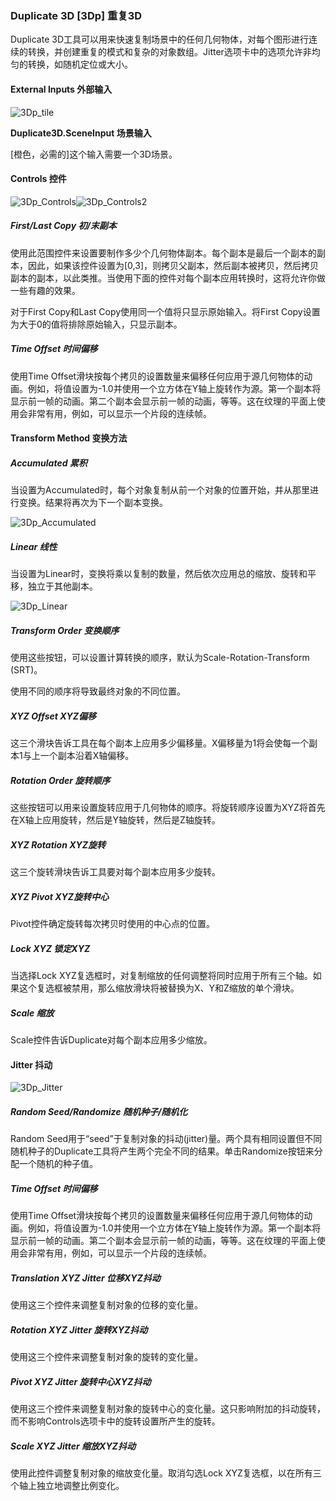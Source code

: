 ### Duplicate 3D [3Dp] 重复3D

Duplicate 3D工具可以用来快速复制场景中的任何几何物体，对每个图形进行连续的转换，并创建重复的模式和复杂的对象数组。Jitter选项卡中的选项允许非均匀的转换，如随机定位或大小。

#### External Inputs 外部输入

 ![3Dp_tile](images/3Dp_tile.jpg)

**Duplicate3D.SceneInput 场景输入**

[橙色，必需的]这个输入需要一个3D场景。

#### Controls 控件

![3Dp_Controls](images/3Dp_Controls.jpg)![3Dp_Controls2](images/3Dp_Controls2.jpg)

##### First/Last Copy 初/末副本

使用此范围控件来设置要制作多少个几何物体副本。每个副本是最后一个副本的副本，因此，如果该控件设置为[0,3]，则拷贝父副本，然后副本被拷贝，然后拷贝副本的副本，以此类推。当使用下面的控件对每个副本应用转换时，这将允许你做一些有趣的效果。

对于First Copy和Last Copy使用同一个值将只显示原始输入。将First Copy设置为大于0的值将排除原始输入，只显示副本。

##### Time Offset 时间偏移

使用Time Offset滑块按每个拷贝的设置数量来偏移任何应用于源几何物体的动画。例如，将值设置为-1.0并使用一个立方体在Y轴上旋转作为源。第一个副本将显示前一帧的动画。第二个副本会显示前一帧的动画，等等。这在纹理的平面上使用会非常有用，例如，可以显示一个片段的连续帧。

#### Transform Method 变换方法

##### Accumulated 累积

当设置为Accumulated时，每个对象复制从前一个对象的位置开始，并从那里进行变换。结果将再次为下一个副本变换。

![3Dp_Accumulated](images/3Dp_Accumulated.jpg)

##### Linear 线性

当设置为Linear时，变换将乘以复制的数量，然后依次应用总的缩放、旋转和平移，独立于其他副本。

![3Dp_Linear](images/3Dp_Linear.jpg)

##### Transform Order 变换顺序

使用这些按钮，可以设置计算转换的顺序，默认为Scale-Rotation-Transform (SRT)。

使用不同的顺序将导致最终对象的不同位置。

##### XYZ Offset XYZ偏移

这三个滑块告诉工具在每个副本上应用多少偏移量。X偏移量为1将会使每一个副本1与上一个副本沿着X轴偏移。

##### Rotation Order 旋转顺序

这些按钮可以用来设置旋转应用于几何物体的顺序。将旋转顺序设置为XYZ将首先在X轴上应用旋转，然后是Y轴旋转，然后是Z轴旋转。

##### XYZ Rotation XYZ旋转

这三个旋转滑块告诉工具要对每个副本应用多少旋转。

##### XYZ Pivot XYZ旋转中心

Pivot控件确定旋转每次拷贝时使用的中心点的位置。

##### Lock XYZ 锁定XYZ

当选择Lock XYZ复选框时，对复制缩放的任何调整将同时应用于所有三个轴。如果这个复选框被禁用，那么缩放滑块将被替换为X、Y和Z缩放的单个滑块。

##### Scale 缩放

Scale控件告诉Duplicate对每个副本应用多少缩放。

#### Jitter 抖动

![3Dp_Jitter](images/3Dp_Jitter.jpg)

##### Random Seed/Randomize 随机种子/随机化

Random Seed用于“seed”于复制对象的抖动(jitter)量。两个具有相同设置但不同随机种子的Duplicate工具将产生两个完全不同的结果。单击Randomize按钮来分配一个随机的种子值。

##### Time Offset 时间偏移

使用Time Offset滑块按每个拷贝的设置数量来偏移任何应用于源几何物体的动画。例如，将值设置为-1.0并使用一个立方体在Y轴上旋转作为源。第一个副本将显示前一帧的动画。第二个副本会显示前一帧的动画，等等。这在纹理的平面上使用会非常有用，例如，可以显示一个片段的连续帧。

##### Translation XYZ Jitter 位移XYZ抖动

使用这三个控件来调整复制对象的位移的变化量。

##### Rotation XYZ Jitter 旋转XYZ抖动

使用这三个控件来调整复制对象的旋转的变化量。

##### Pivot XYZ Jitter 旋转中心XYZ抖动

使用这三个控件来调整复制对象的旋转中心的变化量。这只影响附加的抖动旋转，而不影响Controls选项卡中的旋转设置所产生的旋转。

##### Scale XYZ Jitter 缩放XYZ抖动

使用此控件调整复制对象的缩放变化量。取消勾选Lock XYZ复选框，以在所有三个轴上独立地调整比例变化。

